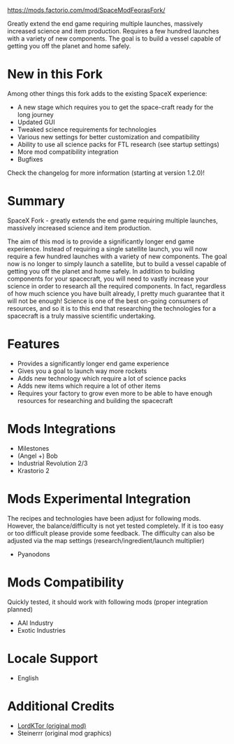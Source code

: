 https://mods.factorio.com/mod/SpaceModFeorasFork/

Greatly extend the end game requiring multiple launches, massively increased science and item production. Requires a few hundred launches with a variety of new components. The goal is to build a vessel capable of getting you off the planet and home safely.

# New in this Fork
Among other things this fork adds to the existing SpaceX experience:  

- A new stage which requires you to get the space-craft ready for the long journey
- Updated GUI
- Tweaked science requirements for technologies
- Various new settings for better customization and compatibility
- Ability to use all science packs for FTL research (see startup settings)
- More mod compatibility integration
- Bugfixes  

Check the changelog for more information (starting at version 1.2.0)!

# Summary
SpaceX Fork - greatly extends the end game requiring multiple launches, massively increased science and item production.

The aim of this mod is to provide a significantly longer end game experience. Instead of requiring a single satellite launch, you will now require a few hundred launches with a variety of new components. The goal now is no longer to simply launch a satellite, but to build a vessel capable of getting you off the planet and home safely. In addition to building components for your spacecraft, you will need to vastly increase your science in order to research all the required components. In fact, regardless of how much science you have built already, I pretty much guarantee that it will not be enough! Science is one of the best on-going consumers of resources, and so it is to this end that researching the technologies for a spacecraft is a truly massive scientific undertaking.

# Features
- Provides a significantly longer end game experience
- Gives you a goal to launch way more rockets
- Adds new technology which require a lot of science packs
- Adds new items which require a lot of other items
- Requires your factory to grow even more to be able to have enough resources for researching and building the spacecraft

# Mods Integrations
- Milestones
- (Angel +) Bob
- Industrial Revolution 2/3
- Krastorio 2

# Mods Experimental Integration
The recipes and technologies have been adjust for following mods. However, the balance/difficulty is not yet tested completely. If it is too easy or too difficult please provide some feedback. The difficulty can also be adjusted via the map settings (research/ingredient/launch multiplier)  

- Pyanodons

# Mods Compatibility 
Quickly tested, it should work with following mods (proper integration planned)  

- AAI Industry
- Exotic Industries

# Locale Support
- English

# Additional Credits
- [LordKTor (original mod)](https://mods.factorio.com/mod/SpaceMod)
- Steinerrr (original mod graphics)
